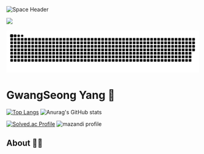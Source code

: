 
  
![Space Header](https://capsule-render.vercel.app/api?type=waving&color=0:000428,100:004e92&height=200&section=header&text=GwangSeongYang&fontSize=40&fontColor=ffffff&animation=fadeIn&fontAlignY=38&desc=Hello%20World&descAlignY=60&descSize=20&descColor=d1d1e9)

  <a href="https://github.com/devxb/gitanimals">
    <img src="https://render.gitanimals.org/farms/{yanggwangseong}" width="800px"
   />
  </a>

![snake gif](https://github.com/yanggwangseong/yanggwangseong/blob/output/github-contribution-grid-snake.svg)

# GwangSeong Yang 👋



[![Top Langs](https://github-readme-stats.vercel.app/api/top-langs/?username=YangGwangSeong&layout=compact&theme=radical)](https://github.com/YangGwangSeong/github-readme-stats)
![Anurag's GitHub stats](https://github-readme-stats.vercel.app/api?username=YangGwangSeong&show_icons=true&theme=radical)

[![Solved.ac Profile](http://mazassumnida.wtf/api/v2/generate_badge?boj=soawn83)](https://solved.ac/soawn83/)
![mazandi profile](http://mazandi.herokuapp.com/api?handle=soawn83&theme=cold)
## About 🙋‍♀️
<!--
### TODO 
- [ ] TS Effect 입문
- [ ] JSR api response type 올려보기
- [ ] 1일 코테 문제
- [ ] 1일 1커밋
- [ ] 1일 1타챌
- [ ] OOP - create repo
- [ ] FP - create repo
- [ ] CleanCode - obsidian
- [ ] NestJS 연구 - repo
- [ ] Nestjs-boiler-plate - repo
-->


